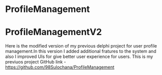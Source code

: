 # ProfileManagement
# ProfileManagementV2
Here is the modified version of my previous delphi project for user profile management.In this version I added additional fratures to the system and also I improved UIs for give better user experience  for users.
This is my previuos project GitHub link - https://github.com/98Sulochana/ProfileManagement
